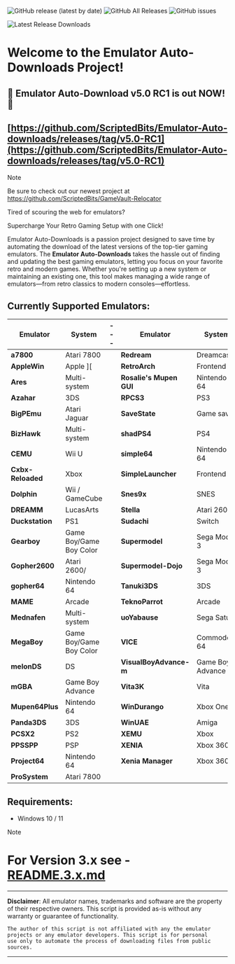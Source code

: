 ![GitHub release (latest by date)](https://img.shields.io/github/v/release/ScriptedBits/Emulator-Auto-downloads)
![GitHub All Releases](https://img.shields.io/github/downloads/ScriptedBits/Emulator-Auto-downloads/total)
![GitHub issues](https://img.shields.io/github/issues/ScriptedBits/Emulator-Auto-downloads)

![Latest Release Downloads](https://img.shields.io/github/downloads/ScriptedBits/Emulator-Auto-downloads/latest/total)


# Welcome to the Emulator Auto-Downloads Project! #

## 🎉 Emulator Auto-Download v5.0 RC1 is out NOW! 🚀 ##
## [https://github.com/ScriptedBits/Emulator-Auto-downloads/releases/tag/v5.0-RC1](https://github.com/ScriptedBits/Emulator-Auto-downloads/releases/tag/v5.0-RC1) ##


> [!NOTE]
> Be sure to check out our newest project at https://github.com/ScriptedBits/GameVault-Relocator

Tired of scouring the web for emulators? 

Supercharge Your Retro Gaming Setup with one Click!

Emulator Auto-Downloads is a passion project designed to save time by automating the download of the latest versions of the top-tier gaming emulators. The **Emulator Auto-Downloads** takes the hassle out of finding and updating the best gaming emulators, letting you focus on your favorite retro and modern games. Whether you're setting up a new system or maintaining an existing one, this tool makes managing a wide range of emulators—from retro classics to modern consoles—effortless.

## Currently Supported Emulators: ##

| **Emulator**           | **System**          | --- | **Emulator**           | **System**          |
|------------------------|---------------------|-----|------------------------|---------------------|
| **a7800** | Atari 7800  |     | **Redream** | Dreamcast |
| **AppleWin** | Apple ][  |     | **RetroArch** | Frontend |
| **Ares** | Multi-system  |     | **Rosalie's Mupen GUI** | Nintendo 64 |
| **Azahar** | 3DS  |     | **RPCS3** | PS3 |
| **BigPEmu** | Atari Jaguar  |     | **SaveState** | Game saves |
| **BizHawk** | Multi-system  |     | **shadPS4** | PS4 |
| **CEMU** | Wii U  |     | **simple64** | Nintendo 64 |
| **Cxbx-Reloaded** | Xbox  |     | **SimpleLauncher** | Frontend |
| **Dolphin** | Wii / GameCube  |     | **Snes9x** | SNES |
| **DREAMM** | LucasArts  |     | **Stella** | Atari 2600 |
| **Duckstation** | PS1  |     | **Sudachi** | Switch |
| **Gearboy** | Game Boy/Game Boy Color  |     | **Supermodel** | Sega Model 3 |
| **Gopher2600** | Atari 2600/  |     | **Supermodel-Dojo** | Sega Model 3 |
| **gopher64** | Nintendo 64  |     | **Tanuki3DS** | 3DS |
| **MAME** | Arcade  |     | **TeknoParrot** | Arcade |
| **Mednafen** | Multi-system  |     | **uoYabause** | Sega Saturn |
| **MegaBoy** | Game Boy/Game Boy Color  |     | **VICE** | Commodore 64 |
| **melonDS** | DS  |     | **VisualBoyAdvance-m** | Game Boy Advance |
| **mGBA** | Game Boy Advance  |     | **Vita3K** | Vita |
| **Mupen64Plus** | Nintendo 64  |     | **WinDurango** | Xbox One |
| **Panda3DS** | 3DS  |     | **WinUAE** | Amiga |
| **PCSX2** | PS2  |     | **XEMU** | Xbox |
| **PPSSPP** | PSP  |     | **XENIA** | Xbox 360 |
| **Project64** | Nintendo 64  |     | **Xenia Manager** | Xbox 360 |
| **ProSystem** | Atari 7800  |     |  |  |
<!-- Updated at 2025-05-21 20:15:02 UTC -->


## Requirements:
- Windows 10 / 11


> [!NOTE]
> # For Version 3.x see - [README.3.x.md](README.3.x.md) #

---
**Disclaimer**: All emulator names, trademarks and software are the property of their respective owners. This script is provided as-is without any warranty or guarantee of functionality.

    The author of this script is not affiliated with any the emulator projects or any emulator developers. This script is for personal 
    use only to automate the process of downloading files from public sources.
---




